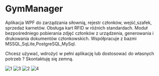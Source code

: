 # GymManager
Aplikacja WPF do zarządzania siłownią, rejestr członków, wejść,szafek, sprzedaż karnetów. Obsługa kart RFID w różnich standardach. Moduł bezpośredniego pobierania zdjęć członków z urządzenia, generowania i drukowania dokumentów członkowskich.
Współpracuje z bazmi MSSQL,SqLite,PostgreSQL,MySql.

Chcesz używać, wdrożyć w pełni aplikację lub dostosować do własnych potrzeb ? Skontaktuję się zemną. 

![1](https://user-images.githubusercontent.com/11314332/209808090-b4651285-f194-4653-8988-1fcb069faa9a.png)
![3](https://user-images.githubusercontent.com/11314332/209808184-ee48dadb-bd10-4ffb-b1c6-be81bf299e48.png)
![2](https://user-images.githubusercontent.com/11314332/209808210-c5a45f36-8689-4f9c-8ae9-6d1462428405.png)
![4](https://user-images.githubusercontent.com/11314332/209808222-67077f41-eee7-4bdb-912e-0d972ff5e1a9.png)
